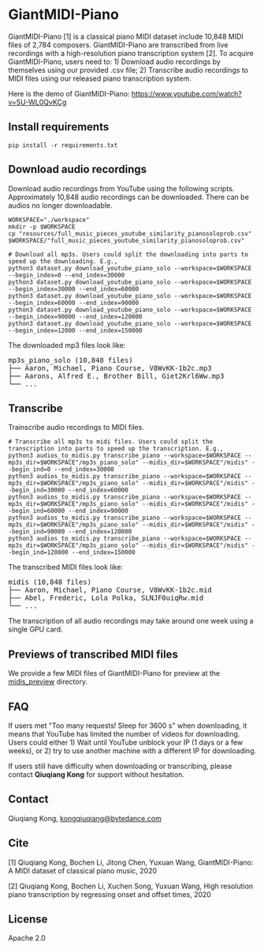 # GiantMIDI-Piano

GiantMIDI-Piano [1] is a classical piano MIDI dataset include 10,848 MIDI files of 2,784 composers. GiantMIDI-Piano are transcribed from live recordings with a high-resolution piano transcription system [2]. To acquire GiantMIDI-Piano, users need to: 1) Download audio recordings by themselves using our provided .csv file; 2) Transcribe audio recordings to MIDI files using our released piano transcription system. 

Here is the demo of GiantMIDI-Piano: https://www.youtube.com/watch?v=5U-WL0QvKCg

## Install requirements
```
pip install -r requirements.txt
```

## Download audio recordings
Download audio recordings from YouTube using the following scripts. Approximately 10,848 audio recordings can be downloaded. There can be audios no longer downloadable.

```
WORKSPACE="./workspace"
mkdir -p $WORKSPACE
cp "resources/full_music_pieces_youtube_similarity_pianosoloprob.csv" $WORKSPACE/"full_music_pieces_youtube_similarity_pianosoloprob.csv"

# Download all mp3s. Users could split the downloading into parts to speed up the downloading. E.g.,
python3 dataset.py download_youtube_piano_solo --workspace=$WORKSPACE --begin_index=0 --end_index=30000
python3 dataset.py download_youtube_piano_solo --workspace=$WORKSPACE --begin_index=30000 --end_index=60000
python3 dataset.py download_youtube_piano_solo --workspace=$WORKSPACE --begin_index=60000 --end_index=90000
python3 dataset.py download_youtube_piano_solo --workspace=$WORKSPACE --begin_index=90000 --end_index=120000
python3 dataset.py download_youtube_piano_solo --workspace=$WORKSPACE --begin_index=12000 --end_index=150000
```

The downloaded mp3 files look like:

<pre>
mp3s_piano_solo (10,848 files)
├── Aaron, Michael, Piano Course, V8WvKK-1b2c.mp3
├── Aarons, Alfred E., Brother Bill, Giet2Krl6Ww.mp3
└── ...
</pre>

## Transcribe
Trainscribe audio recordings to MIDI files.

```
# Transcribe all mp3s to midi files. Users could split the transcription into parts to speed up the transcription. E.g.,
python3 audios_to_midis.py transcribe_piano --workspace=$WORKSPACE --mp3s_dir=$WORKSPACE"/mp3s_piano_solo" --midis_dir=$WORKSPACE"/midis" --begin_ind=0 --end_index=30000
python3 audios_to_midis.py transcribe_piano --workspace=$WORKSPACE --mp3s_dir=$WORKSPACE"/mp3s_piano_solo" --midis_dir=$WORKSPACE"/midis" --begin_ind=30000 --end_index=60000
python3 audios_to_midis.py transcribe_piano --workspace=$WORKSPACE --mp3s_dir=$WORKSPACE"/mp3s_piano_solo" --midis_dir=$WORKSPACE"/midis" --begin_ind=60000 --end_index=90000
python3 audios_to_midis.py transcribe_piano --workspace=$WORKSPACE --mp3s_dir=$WORKSPACE"/mp3s_piano_solo" --midis_dir=$WORKSPACE"/midis" --begin_ind=90000 --end_index=120000
python3 audios_to_midis.py transcribe_piano --workspace=$WORKSPACE --mp3s_dir=$WORKSPACE"/mp3s_piano_solo" --midis_dir=$WORKSPACE"/midis" --begin_ind=120000 --end_index=150000
```

The transcribed MIDI files look like:

<pre>
midis (10,848 files)
├── Aaron, Michael, Piano Course, V8WvKK-1b2c.mid
├── Abel, Frederic, Lola Polka, SLNJF0uiqRw.mid
└── ...
</pre>

The transcription of all audio recordings may take around one week using a single GPU card.

## Previews of transcribed MIDI files
We provide a few MIDI files of GiantMIDI-Piano for preview at the [midis_preview](midis_preview) directory.

## FAQ
If users met "Too many requests! Sleep for 3600 s" when downloading, it means that YouTube has limited the number of videos for downloading. Users could either 1) Wait until YouTube unblock your IP (1 days or a few weeks), or 2) try to use another machine with a different IP for downloading.

If users still have difficulty when downloading or transcribing, please contact **Qiuqiang Kong** for support without hesitation.

## Contact
Qiuqiang Kong, kongqiuqiang@bytedance.com

## Cite
[1] Qiuqiang Kong, Bochen Li, Jitong Chen, Yuxuan Wang, GiantMIDI-Piano: A MIDI dataset of classical piano music, 2020

[2] Qiuqiang Kong, Bochen Li, Xuchen Song, Yuxuan Wang, High resolution piano transcription by regressing onset and offset times, 2020

## License
Apache 2.0